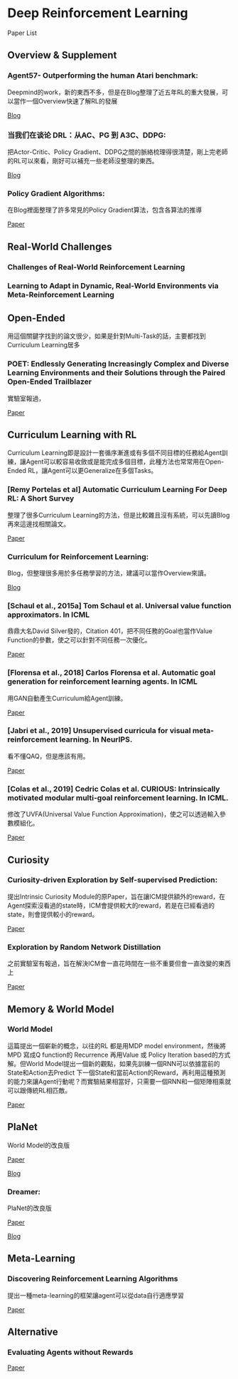 # Deep Reinforcement Learning

Paper List

## Overview & Supplement

### Agent57- Outperforming the human Atari benchmark: 

Deepmind的work，新的東西不多，但是在Blog整理了近五年RL的重大發展，可以當作一個Overview快速了解RL的發展

[Blog](https://deepmind.com/blog/article/Agent57-Outperforming-the-human-Atari-benchmark)

### 当我们在谈论 DRL：从AC、PG 到 A3C、DDPG:

把Actor-Critic、Policy Gradient、DDPG之間的脈絡梳理得很清楚，剛上完老師的RL可以來看，剛好可以補充一些老師沒整理的東西。

[Blog](https://zhuanlan.zhihu.com/p/36506567)

### Policy Gradient Algorithms: 

在Blog裡面整理了許多常見的Policy Gradient算法，包含各算法的推導

[Paper](https://lilianweng.github.io/lil-log/2018/04/08/policy-gradient-algorithms.html)

## Real-World Challenges


### Challenges of Real-World Reinforcement Learning
### Learning to Adapt in Dynamic, Real-World Environments via Meta-Reinforcement Learning

## Open-Ended

用這個關鍵字找到的論文很少，如果是針對Multi-Task的話，主要都找到Curriculum Learning居多


### POET: Endlessly Generating Increasingly Complex and Diverse Learning Environments and their Solutions through the Paired Open-Ended Trailblazer

實驗室報過，

[Paper](https://eng.uber.com/poet-open-ended-deep-learning/)


## Curriculum Learning with RL

Curriculum Learning即是設計一套循序漸進或有多個不同目標的任務給Agent訓練，讓Agent可以較容易收斂或是能完成多個目標，此種方法也常常用在Open-Ended RL，讓Agent可以更Generalize在多個Tasks。

### [Remy Portelas et al] Automatic Curriculum Learning For Deep RL: A Short Survey

整理了很多Curriculum Learning的方法，但是比較雜且沒有系統，可以先讀Blog再來這邊找相關論文。

[Paper](https://arxiv.org/abs/2003.04664)


### Curriculum for Reinforcement Learning:

Blog，但整理很多用於多任務學習的方法，建議可以當作Overview來讀。

[Blog](https://lilianweng.github.io/lil-log/2020/01/29/curriculum-for-reinforcement-learning.html#curriculum-through-self-play)

### [Schaul et al., 2015a] Tom Schaul et al. Universal value function approximators. In ICML

鼎鼎大名David Silver發的，Citation 401，把不同任務的Goal也當作Value Function的參數，使之可以針對不同任務一次優化。

[Paper](http://proceedings.mlr.press/v37/schaul15.pdf)

### [Florensa et al., 2018] Carlos Florensa et al. Automatic goal generation for reinforcement learning agents. In ICML

用GAN自動產生Curriculum給Agent訓練。

[Paper](https://arxiv.org/pdf/1705.06366.pdf)

### [Jabri et al., 2019] Unsupervised curricula for visual meta-reinforcement learning. In NeurIPS.

看不懂QAQ，但是應該有用。

[Paper](https://arxiv.org/abs/1912.04226)

### [Colas et al., 2019] Cedric Colas et al. CURIOUS: Intrinsically motivated modular multi-goal reinforcement learning. In ICML.

修改了UVFA(Universal Value Function Approximation)，使之可以透過輸入參數模組化。

[Paper](https://arxiv.org/abs/1810.06284)

## Curiosity

### Curiosity-driven Exploration by Self-supervised Prediction: 

提出Intrinsic Curiosity Module的原Paper，旨在讓ICM提供額外的reward，在Agent探索沒看過的state時，ICM會提供較大的reward，若是在已經看過的state，則會提供較小的reward。

[Paper](https://pathak22.github.io/noreward-rl/resources/icml17.pdf)

### Exploration by Random Network Distillation

之前實驗室有報過，旨在解決ICM會一直花時間在一些不重要但會一直改變的東西上

[Paper](https://arxiv.org/abs/1810.12894)

## Memory & World Model

### World Model

這篇提出一個嶄新的概念，以往的RL 都是用MDP model environment，然後將MPD 寫成Q function的 Recurrence 再用Value 或 Policy Iteration based的方式解。但World Model提出一個新的觀點，如果先訓練一個RNN可以依據當前的State和Action去Predict 下一個State和當前Action的Reward，再利用這種預測的能力來讓Agent行動呢？而實驗結果相當好，只需要一個RNN和一個矩陣相乘就可以跟傳統RL相匹敵。

[Paper](https://arxiv.org/abs/1803.10122)

## PlaNet

World Model的改良版

[Paper](https://arxiv.org/pdf/1811.04551.pdf)

[Blog](https://ai.googleblog.com/2019/02/introducing-planet-deep-planning.html)

### Dreamer: 

PlaNet的改良版

[Paper](https://arxiv.org/pdf/1912.01603.pdf)

[Blog](https://ai.googleblog.com/2020/03/introducing-dreamer-scalable.html)

## Meta-Learning

### Discovering Reinforcement Learning Algorithms

提出一種meta-learning的框架讓agent可以從data自行適應學習

[Paper](./rl_algos/Discovering%20Reinforcement%20Learning%20Algorithms.pdf)


## Alternative

### Evaluating Agents without Rewards

[Paper](rl_algos/Evaluating%20Agents%20without%20Rewards.pdf)